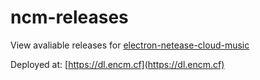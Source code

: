 # ncm-releases

View avaliable releases for [electron-netease-cloud-music](https://github.com/rocket1184/electron-netease-cloud-music)

Deployed at: [https://dl.encm.cf](https://dl.encm.cf)
